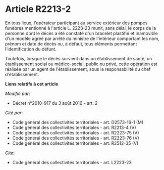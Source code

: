 # Article R2213-2

En tous lieux, l'opérateur participant au service extérieur des pompes funèbres mentionné à l'article L. 2223-23 munit, sans
délai, le corps de la personne dont le décès a été constaté d'un bracelet plastifié et inamovible d'un modèle agréé par
arrêté du ministre de l'intérieur comportant les nom, prénom et date de décès ou, à défaut, tous éléments permettant
l'identification du défunt. 

Toutefois, lorsque le décès survient dans un établissement de santé, un établissement social ou médico-social, public ou
privé, cette opération est réalisée par un agent de l'établissement, sous la responsabilité du chef d'établissement.

**Liens relatifs à cet article**

_Modifié par_:

  - Décret n°2010-917 du 3 août 2010 - art. 2

_Cité par_:

  - Code général des collectivités territoriales - art. D2573-16-1 (M)
  - Code général des collectivités territoriales - art. R2213-4 (V)
  - Code général des collectivités territoriales - art. R2223-75 (V)
  - Code général des collectivités territoriales - art. R2223-76 (V)
  - Code général des collectivités territoriales - art. R2512-35 (V)

_Cite_:

  - Code général des collectivités territoriales - art. L2223-23
